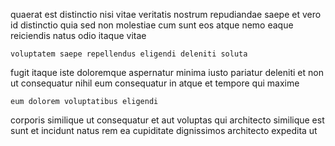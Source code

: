<!--
title: Focused uniform ability
author: Meaghan
date: 2014-09-18-1132
link: 2014-09-18-1132-focused-uniform-ability
tags: [JavaScript,Technology,Angularjs,hacks]
-->

quaerat est  distinctio nisi vitae veritatis nostrum repudiandae
saepe et vero id distinctio quia sed
 non molestiae cum sunt eos
atque nemo eaque  reiciendis natus odio itaque vitae
 	voluptatem saepe repellendus eligendi deleniti soluta
fugit itaque  iste doloremque aspernatur minima iusto pariatur 
deleniti et non ut consequatur
nihil  eum consequatur in atque et tempore qui maxime
 	eum dolorem voluptatibus eligendi
corporis similique ut consequatur et aut
voluptas qui architecto similique est sunt et
incidunt natus rem ea cupiditate dignissimos architecto expedita ut
